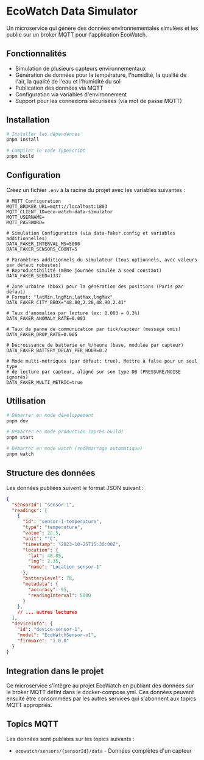 # EcoWatch Data Simulator

Un microservice qui génère des données environnementales simulées et les publie sur un broker MQTT pour l'application EcoWatch.

## Fonctionnalités

- Simulation de plusieurs capteurs environnementaux
- Génération de données pour la température, l'humidité, la qualité de l'air, la qualité de l'eau et l'humidité du sol
- Publication des données via MQTT
- Configuration via variables d'environnement
- Support pour les connexions sécurisées (via mot de passe MQTT)

## Installation

```bash
# Installer les dépendances
pnpm install

# Compiler le code TypeScript
pnpm build
```

## Configuration

Créez un fichier `.env` à la racine du projet avec les variables suivantes :

```
# MQTT Configuration
MQTT_BROKER_URL=mqtt://localhost:1883
MQTT_CLIENT_ID=eco-watch-data-simulator
MQTT_USERNAME=
MQTT_PASSWORD=

# Simulation Configuration (via data-faker.config et variables additionnelles)
DATA_FAKER_INTERVAL_MS=5000
DATA_FAKER_SENSORS_COUNT=5

# Paramètres additionnels du simulateur (tous optionnels, avec valeurs par défaut robustes)
# Reproductibilité (même journée simulée à seed constant)
DATA_FAKER_SEED=1337

# Zone urbaine (bbox) pour la génération des positions (Paris par défaut)
# Format: "latMin,lngMin,latMax,lngMax"
DATA_FAKER_CITY_BBOX="48.80,2.28,48.90,2.41"

# Taux d'anomalies par lecture (ex: 0.003 = 0.3%)
DATA_FAKER_ANOMALY_RATE=0.003

# Taux de panne de communication par tick/capteur (message omis)
DATA_FAKER_DROP_RATE=0.005

# Décroissance de batterie en %/heure (base, modulée par capteur)
DATA_FAKER_BATTERY_DECAY_PER_HOUR=0.2

# Mode multi-métriques (par défaut: true). Mettre à false pour un seul type
# de lecture par capteur, aligné sur son type DB (PRESSURE/NOISE ignorés)
DATA_FAKER_MULTI_METRIC=true
```

## Utilisation

```bash
# Démarrer en mode développement
pnpm dev

# Démarrer en mode production (après build)
pnpm start

# Démarrer en mode watch (redémarrage automatique)
pnpm watch
```

## Structure des données

Les données publiées suivent le format JSON suivant :

```json
{
  "sensorId": "sensor-1",
  "readings": [
    {
      "id": "sensor-1-temperature",
      "type": "temperature",
      "value": 22.5,
      "unit": "°C",
      "timestamp": "2023-10-25T15:30:00Z",
      "location": {
        "lat": 48.85,
        "lng": 2.35,
        "name": "Location sensor-1"
      },
      "batteryLevel": 78,
      "metadata": {
        "accuracy": 95,
        "readingInterval": 5000
      }
    },
    // ... autres lectures
  ],
  "deviceInfo": {
    "id": "device-sensor-1",
    "model": "EcoWatchSensor-v1",
    "firmware": "1.0.0"
  }
}
```

## Integration dans le projet

Ce microservice s'intègre au projet EcoWatch en publiant des données sur le broker MQTT défini dans le docker-compose.yml.
Ces données peuvent ensuite être consommées par les autres services qui s'abonnent aux topics MQTT appropriés.

## Topics MQTT

Les données sont publiées sur les topics suivants :

- `ecowatch/sensors/{sensorId}/data` - Données complètes d'un capteur